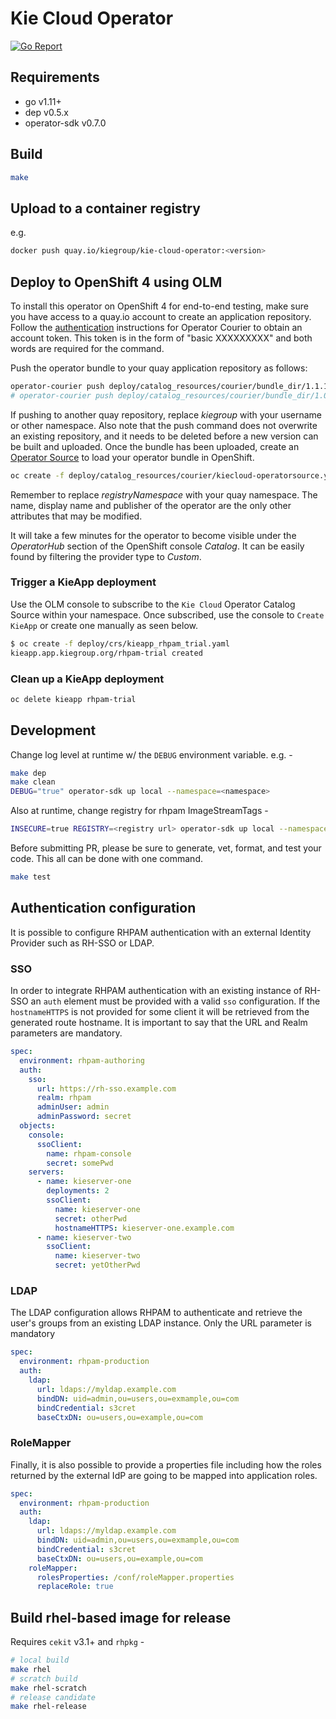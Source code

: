 # Kie Cloud Operator

[![Go Report](https://goreportcard.com/badge/github.com/kiegroup/kie-cloud-operator)](https://goreportcard.com/report/github.com/kiegroup/kie-cloud-operator)

## Requirements

- go v1.11+
- dep v0.5.x
- operator-sdk v0.7.0

## Build

```bash
make
```

## Upload to a container registry

e.g.

```bash
docker push quay.io/kiegroup/kie-cloud-operator:<version>
```

## Deploy to OpenShift 4 using OLM

To install this operator on OpenShift 4 for end-to-end testing, make sure you have access to a quay.io account to create an application repository. Follow the [authentication](https://github.com/operator-framework/operator-courier/#authentication) instructions for Operator Courier to obtain an account token. This token is in the form of "basic XXXXXXXXX" and both words are required for the command.

Push the operator bundle to your quay application repository as follows:

```bash
operator-courier push deploy/catalog_resources/courier/bundle_dir/1.1.1 kiegroup kiecloud-operator 1.1.1 "basic XXXXXXXXX"
# operator-courier push deploy/catalog_resources/courier/bundle_dir/1.0.1 kiegroup kiecloud-operator 1.0.1 "basic XXXXXXXXX"
```

If pushing to another quay repository, replace _kiegroup_ with your username or other namespace. Also note that the push command does not overwrite an existing repository, and it needs to be deleted before a new version can be built and uploaded. Once the bundle has been uploaded, create an [Operator Source](https://github.com/operator-framework/community-operators/blob/master/docs/testing-operators.md#linking-the-quay-application-repository-to-your-openshift-40-cluster) to load your operator bundle in OpenShift.

```bash
oc create -f deploy/catalog_resources/courier/kiecloud-operatorsource.yaml
```

Remember to replace _registryNamespace_ with your quay namespace. The name, display name and publisher of the operator are the only other attributes that may be modified.

It will take a few minutes for the operator to become visible under the _OperatorHub_ section of the OpenShift console _Catalog_. It can be easily found by filtering the provider type to _Custom_.

### Trigger a KieApp deployment

Use the OLM console to subscribe to the `Kie Cloud` Operator Catalog Source within your namespace. Once subscribed, use the console to `Create KieApp` or create one manually as seen below.

```bash
$ oc create -f deploy/crs/kieapp_rhpam_trial.yaml
kieapp.app.kiegroup.org/rhpam-trial created
```

### Clean up a KieApp deployment

```bash
oc delete kieapp rhpam-trial
```

## Development

Change log level at runtime w/ the `DEBUG` environment variable. e.g. -

```bash
make dep
make clean
DEBUG="true" operator-sdk up local --namespace=<namespace>
```

Also at runtime, change registry for rhpam ImageStreamTags -

```bash
INSECURE=true REGISTRY=<registry url> operator-sdk up local --namespace=<namespace>
```

Before submitting PR, please be sure to generate, vet, format, and test your code. This all can be done with one command.

```bash
make test
```

## Authentication configuration

It is possible to configure RHPAM authentication with an external Identity Provider such as RH-SSO or LDAP.

### SSO

In order to integrate RHPAM authentication with an existing instance of RH-SSO an `auth` element must be provided with a valid `sso` configuration. If the `hostnameHTTPS` is not provided for some client it will be retrieved from the generated route hostname. It is important to say that the URL and Realm parameters are mandatory.

```yaml
spec:
  environment: rhpam-authoring
  auth:
    sso:
      url: https://rh-sso.example.com
      realm: rhpam
      adminUser: admin
      adminPassword: secret
  objects:
    console:
      ssoClient:
        name: rhpam-console
        secret: somePwd
    servers:
      - name: kieserver-one
        deployments: 2
        ssoClient:
          name: kieserver-one
          secret: otherPwd
          hostnameHTTPS: kieserver-one.example.com
      - name: kieserver-two
        ssoClient:
          name: kieserver-two
          secret: yetOtherPwd
```

### LDAP

The LDAP configuration allows RHPAM to authenticate and retrieve the user's groups from an existing LDAP instance. Only the URL parameter is mandatory

```yaml
spec:
  environment: rhpam-production
  auth:
    ldap:
      url: ldaps://myldap.example.com
      bindDN: uid=admin,ou=users,ou=exmample,ou=com
      bindCredential: s3cret
      baseCtxDN: ou=users,ou=example,ou=com
```

### RoleMapper

Finally, it is also possible to provide a properties file including how the roles returned by the external IdP are going to be mapped into application roles.

```yaml
spec:
  environment: rhpam-production
  auth:
    ldap:
      url: ldaps://myldap.example.com
      bindDN: uid=admin,ou=users,ou=exmample,ou=com
      bindCredential: s3cret
      baseCtxDN: ou=users,ou=example,ou=com
    roleMapper:
      rolesProperties: /conf/roleMapper.properties
      replaceRole: true
```

## Build rhel-based image for release

Requires `cekit` v3.1+ and `rhpkg` -

```bash
# local build
make rhel
# scratch build
make rhel-scratch
# release candidate
make rhel-release
```
